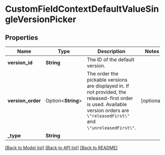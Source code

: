 # CustomFieldContextDefaultValueSingleVersionPicker

## Properties

Name | Type | Description | Notes
------------ | ------------- | ------------- | -------------
**version_id** | **String** | The ID of the default version. | 
**version_order** | Option<**String**> | The order the pickable versions are displayed in. If not provided, the released-first order is used. Available version orders are `\"releasedFirst\"` and `\"unreleasedFirst\"`. | [optional]
**_type** | **String** |  | 

[[Back to Model list]](../README.md#documentation-for-models) [[Back to API list]](../README.md#documentation-for-api-endpoints) [[Back to README]](../README.md)


